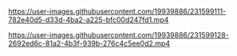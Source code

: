 
https://user-images.githubusercontent.com/19939886/231599111-782e40d5-d33d-4ba2-a225-bfc00d247fd1.mp4

https://user-images.githubusercontent.com/19939886/231599128-2692ed6c-81a2-4b3f-939b-276c4c5ee0d2.mp4

